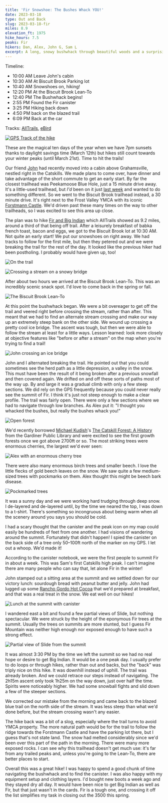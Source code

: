 ```yaml
---
title: 'Fir Snowshoe: The Bushes Whack YOU!'
date: 2023-03-18
type: Out and Back
slug: 2023-03-18-fir
miles: 8.9
elevation_ft: 1975
hike_hours: 7.5
peaks: Fir
hikers: Dan, Alex, John G, Sam L
excerpt: A long, snowy bushwhack through beautiful woods and a surprising first high peak.
---
```


Timeline:

- 10:00 AM Leave John's cabin
- 10:30 AM At Biscuit Brook Parking lot
- 10:40 AM Snowshoes on, hiking!
- 12:20 PM At the Biscuit Brook Lean-To
- 12:40 PM The Bushwhack begins!
- 2:55 PM Found the Fir canister
- 3:25 PM Hiking back down
- 4:50 PM back on the blazed trail
- 6:09 PM Back at the car

Tracks: [AllTrails], [eBird]

[![GPS Track of the hike]({{site.baseurl}}/assets/2023-03-18-fir/fir-track.png)]({{site.baseurl}}/map/#2023-03-18-fir)

These are the magical ten days of the year when we have 7pm sunsets thanks to daylight savings time (March 12th) but hikes still count towards your winter peaks (until March 21st). Time to hit the trails!

Our friend [John] had recently moved into a cabin above Grahamsville, nestled right in the Catskills. We made plans to come over, have dinner and take advantage of the short commute to get an early start. By far the closest trailhead was Peekamoose Blue Hole, just a 15 minute drive away. It's a little-used trailhead, but _I'd_ been on it just [last week] and wanted to do something different. So we went to the Biscuit Brook trailhead instead, a 30 minute drive. It's right next to the Frost Valley YMCA with its iconic [Forstmann Castle]. We'd driven past these many times on the way to other trailheads, so I was excited to see this area up close.

The plan was to hike [Fir and Big Indian] which AllTrails showed as 9.2 miles, around a third of that being off trail. After a leisurely breakfast of babka french toast, bacon and eggs, we got to the Biscuit Brook lot at 10:30 AM. Not quite an early start! We put our snowshoes on right away. We had tracks to follow for the first mile, but then they petered out and we were breaking the trail for the rest of the day. It looked like the previous hiker had been postholing. I probably would have given up, too!

![On the trail]({{site.baseurl}}/assets/2023-03-18-fir/on-the-trail.jpeg)

![Crossing a stream on a snowy bridge]({{site.baseurl}}/assets/2023-03-18-fir/river-crossing.jpeg)

After about two hours we arrived at the Biscuit Brook Lean-To. This was an incredibly scenic snack spot. I'd love to come back in the spring or fall.

![The Biscuit Brook Lean-To]({{site.baseurl}}/assets/2023-03-18-fir/lean-to.jpeg)

At this point the bushwhack began. We were a bit overeager to get off the trail and veered right before crossing the stream, rather than after. This meant that we had to find an alternate stream crossing and make our way up an extremely steep bank on the other side. We wound up crossing a pretty cool ice bridge. The ascent was tough, but then we were able to follow the stream at least for a little ways. Lesson learned: look more closely at objective features like "before or after a stream" on the map when you're trying to find a trail!

![John crossing an ice bridge]({{site.baseurl}}/assets/2023-03-18-fir/ice-bridge.jpeg)

John and I alternated breaking the trail. He pointed out that you could sometimes see the herd path as a little depression, a valley in the snow. This must have been the result of it being broken after a previous snowfall and then covered again. We drifted on and off these sorts of paths most of the way up. By and large it was a gradual climb with only a few steep sections. We did rely on the GPS frequently because you could never really see the summit of Fir. I think it's just not steep enough to make a clear profile. The trail was fairly open. There were only a few sections where we had to navigate through low branches. As Alex put it: "I thought you whacked the bushes, but really the bushes whack you!"

![Open forest]({{site.baseurl}}/assets/2023-03-18-fir/open-forest.jpeg)

We'd recently borrowed [Michael Kudish]'s [The Catskill Forest: A History] from the Gardiner Public Library and were excited to see the first growth forests once we got above 2700ft or so. The most striking trees were enormous cherries, the largest we'd ever seen:

![Alex with an enormous cherry tree]({{site.baseurl}}/assets/2023-03-18-fir/alex-cherry.jpeg)

There were also many enormous birch trees and smaller beech. I love the little flecks of gold beech leaves on the snow. We saw quite a few medium-sized trees with pockmarks on them. Alex thought this might be beech bark disease.

![Pockmarked trees]({{site.baseurl}}/assets/2023-03-18-fir/pockmarked-trees.jpeg)

It was a sunny day and we were working hard trudging through deep snow. I de-layered and de-layered until, by the time we neared the top, I was down to a t-shirt. There's something so incongruous about being warm when all the scenery around you says you should be cold.

I had a scary thought that the canister and the peak icon on my map could easily be hundreds of feet from one another. I had visions of wandering around the summit. Fortunately that didn't happen! I spied the canister on the back side of a tree only 50–100ft north of the marker on my GPS. I let out a whoop. We'd made it!

According to the canister notebook, we were the first people to summit Fir in about a week. This was Sam's first Catskills high peak. I can't imagine there are many people who can say that, let alone Fir in the winter!

John stamped out a sitting area at the summit and we settled down for our victory lunch: sourdough bread with peanut butter and jelly. John had lugged up some [Rancho Gordo Hot Cocoa] that we'd prepared at breakfast, and that was a real treat in the snow. We eat well on our hikes!

![Lunch at the summit with canister]({{site.baseurl}}/assets/2023-03-18-fir/summit-lunch.jpeg)

I wandered east a bit and found a few partial views of Slide, but nothing spectacular. We were struck by the height of the eponymous Fir trees at the summit. Usually the trees on summits are more stunted, but I guess Fir Mountain was neither high enough nor exposed enough to have such a strong effect.

![Partial view of Slide from the summit]({{site.baseurl}}/assets/2023-03-18-fir/slide-view.jpeg)

It was almost 3:30 PM by the time we left the summit so we had no real hope or desire to get Big Indian. It would be a one peak day. I usually prefer to do loops or through hikes, rather than out and backs, but the "back" was triply nice on this hike. It was downhill instead of uphill. The trail was already broken. And we could retrace our steps instead of navigating. The 2h15m ascent only took 1h25m on the way down, just over half the time. Spirits were noticeably higher. We had some snowball fights and slid down a few of the steeper sections.

We corrected our mistake from the morning and came back to the blazed blue trail on the north side of the stream. It was less steep than what we'd done before, but the stream crossing wasn't any easier.

The hike back was a bit of a slog, especially where the trail turns to avoid YMCA property. The more natural path would be for the trail to follow the ridge towards the Forstmann Castle and have the parking lot there, but I guess that's not state land. The snow had melted considerably since we'd been over this part of the path in the morning. There were many more exposed rocks. I can see why this trailhead doesn't get much use: it's far from any trailed peaks and, unless you're going to the Lean-To, there are better places to start.

Overall this was a great hike! I was happy to spend a good chunk of time navigating the bushwhack and to find the canister. I was also happy with my equipment setup and clothing layers. I'd bought new boots a week ago and they stayed dry all day. It would have been nice to get Big Indian as well as Fir, but that just wasn't in the cards. Fir is a tough one, and crossing it off the list simplifies my task in closing out the 3500 this spring.

<!--
- Crazy first peak for Sam!
- Lesson learned: look at landscape features for bushwhack turnoff
- Lesson learned: the "back" is triply easier on a snowshoe bushwhack
- Lesson learned: some of the features to look for when trying to find a herd path in the snow
- The Biscuit Brook Lean-To is cool; I'd love to come back and visit in another season.
- The first part of this trail felt contrived due to the YMCA property.
- We never really saw the peak of Fir which made navigation hard. Fortunately "just go up" mostly worked.
- We were the first people to the summit in six days, also the first in the register book in that long. There's really no reason to use this trailhead.
- Trees at the summit were surprisingly tall.
- The old growth forest was beautiful. The giant cherry and birch trees were the most striking thing about it.
- Got down to our t-shirts by the top; up to 24" of snow at points
- I was mostly happy with my equipment / clothing. My new boots did great.
- The hike back was a bit of a slog; snow had melted noticeably near the trailhead since we left
- This is the magical ten days between the DST change and the official end of winter. Sunset was around 7pm. Hikes feel like they count double now.
-->

[AllTrails]: https://www.alltrails.com/explore/recording/evening-hike-328e5d4--115
[eBird]: https://ebird.org/checklist/S131371019
[john]: https://www.instagram.com/studioglagola/
[last week]: /catskills/2023/03/09/2023-03-09-winter-six.html
[fir and big indian]: https://www.alltrails.com/explore/map/fir-and-big-indian-via-biscuit-brook-201d546
[michael kudish]: https://www.mknhp.org/
[The Catskill Forest: A History]: https://www.amazon.com/Catskill-Forest-History-Michael-Kudish/dp/1930098022
[Rancho Gordo Hot Cocoa]: https://www.ranchogordo.com/products/chocolate-stoneground-chocolate
[Forstmann Castle]: https://frostvalley.org/lodging/forstmann-castle/
[last week's bushwhack]: /catskills/2023/03/18/2023-03-18-fir.html
